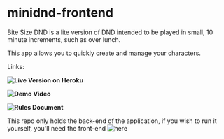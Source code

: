 # minidnd-frontend

Bite Size DND is a lite version of DND intended to be played in small, 10 minute increments, such as over lunch.

This app allows you to quickly create and manage your characters. 

Links:

**![Live Version on Heroku](http://minidnd.herokuapp.com/)**

**![Demo Video](https://www.youtube.com/watch?v=isWqEG9dFac)**

**![Rules Document](https://drive.google.com/file/d/1kpT-eM3L-tQyeJf-mRt2d5kgy6neKT1R/view)**

This repo only holds the back-end of the application, if you wish to run it yourself, you'll need the front-end ![here](https://github.com/nwdunlap17/minidnd-frontend)
